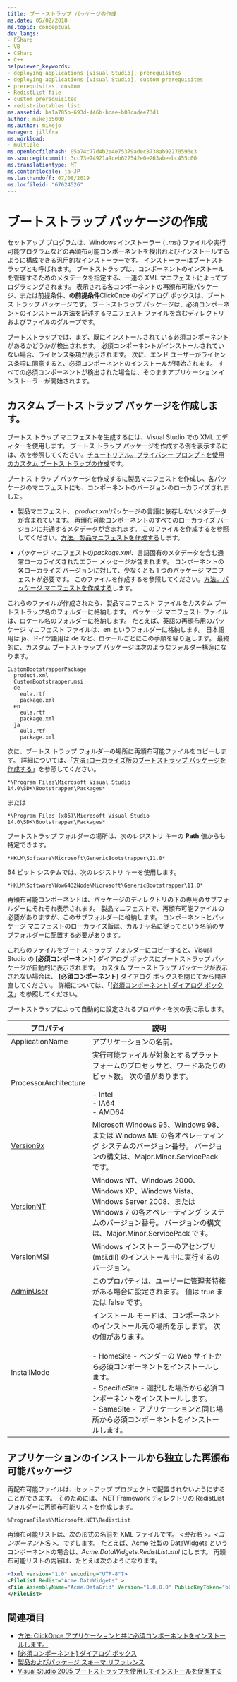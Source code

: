 ```yaml
---
title: ブートストラップ パッケージの作成
ms.date: 05/02/2018
ms.topic: conceptual
dev_langs:
- FSharp
- VB
- CSharp
- C++
helpviewer_keywords:
- deploying applications [Visual Studio], prerequisites
- deploying applications [Visual Studio], custom prerequisites
- prerequisites, custom
- RedistList file
- custom prerequisites
- redistributables list
ms.assetid: ba1a785b-693d-446b-bcae-b88cadee73d1
author: mikejo5000
ms.author: mikejo
manager: jillfra
ms.workload:
- multiple
ms.openlocfilehash: 05a74c77d4b2e4e75379adec8738ab92270596e3
ms.sourcegitcommit: 3cc73e74921a9ceb622542e0e263abeebc455c00
ms.translationtype: MT
ms.contentlocale: ja-JP
ms.lasthandoff: 07/08/2019
ms.locfileid: "67624526"
---
```

# <a name="create-bootstrapper-packages"></a>ブートストラップ パッケージの作成
セットアップ プログラムは、Windows インストーラー ( *.msi*) ファイルや実行可能プログラムなどの再頒布可能コンポーネントを検出およびインストールするように構成できる汎用的なインストーラーです。 インストーラーはブートストラップとも呼ばれます。 ブートストラップは、コンポーネントのインストールを管理するためのメタデータを指定する、一連の XML マニフェストによってプログラミングされます。  表示される各コンポーネントの再頒布可能パッケージ、または前提条件、**の前提条件**ClickOnce のダイアログ ボックスは、ブートス トラップ パッケージです。 ブートストラップ パッケージは、必須コンポーネントのインストール方法を記述するマニフェスト ファイルを含むディレクトリおよびファイルのグループです。

ブートストラップでは、まず、既にインストールされている必須コンポーネントがあるかどうかが検出されます。 必須コンポーネントがインストールされていない場合、ライセンス条項が表示されます。 次に、エンド ユーザーがライセンス条項に同意すると、必須コンポーネントのインストールが開始されます。 すべての必須コンポーネントが検出された場合は、そのままアプリケーション インストーラーが開始されます。

## <a name="create-custom-bootstrapper-packages"></a>カスタム ブートス トラップ パッケージを作成します。
ブートス トラップ マニフェストを生成するには、Visual Studio での XML エディターを使用します。 ブートス トラップ パッケージを作成する例を表示するには、次を参照してください。[チュートリアル。プライバシー プロンプトを使用のカスタム ブートス トラップの作成](../deployment/walkthrough-creating-a-custom-bootstrapper-to-show-a-privacy-prompt.md)です。

ブートス トラップ パッケージを作成するに製品マニフェストを作成し、各パッケージのマニフェストにも、コンポーネントのバージョンのローカライズされました。

* 製品マニフェスト、 *product.xml*パッケージの言語に依存しないメタデータが含まれています。 再頒布可能コンポーネントのすべてのローカライズ バージョンに共通するメタデータが含まれます。  このファイルを作成するを参照してください。[方法。製品マニフェストを作成する](../deployment/how-to-create-a-product-manifest.md)します。

* パッケージ マニフェストの*package.xml*、言語固有のメタデータを含む通常ローカライズされたエラー メッセージが含まれます。 コンポーネントの各ローカライズ バージョンに対して、少なくとも 1 つのパッケージ マニフェストが必要です。 このファイルを作成するを参照してください。[方法。パッケージ マニフェストを作成する](../deployment/how-to-create-a-package-manifest.md)します。

これらのファイルが作成されたら、製品マニフェスト ファイルをカスタム ブートストラップ名のフォルダーに格納します。 パッケージ マニフェスト ファイルは、ロケール名のフォルダーに格納します。 たとえば、英語の再頒布用のパッケージ マニフェスト ファイルは、en というフォルダーに格納します。 日本語用は ja、ドイツ語用は de など、ロケールごとにこの手順を繰り返します。 最終的に、カスタム ブートストラップ パッケージは次のようなフォルダー構造になります。

```
CustomBootstrapperPackage
  product.xml
  CustomBootstrapper.msi
  de
    eula.rtf
    package.xml
  en
    eula.rtf
    package.xml
  ja
    eula.rtf
    package.xml
```

次に、ブートス トラップ フォルダーの場所に再頒布可能ファイルをコピーします。 詳細については、「[方法 :ローカライズ版のブートストラップ パッケージを作成する](../deployment/how-to-create-a-localized-bootstrapper-package.md)」を参照してください。

```
*\Program Files\Microsoft Visual Studio 14.0\SDK\Bootstrapper\Packages*
```

または

```
*\Program Files (x86)\Microsoft Visual Studio 14.0\SDK\Bootstrapper\Packages*
```

ブートストラップ フォルダーの場所は、次のレジストリ キーの **Path** 値からも特定できます。

```
*HKLM\Software\Microsoft\GenericBootstrapper\11.0*
```

64 ビット システムでは、次のレジストリ キーを使用します。

```
*HKLM\Software\Wow6432Node\Microsoft\GenericBootstrapper\11.0*
```

再頒布可能コンポーネントは、パッケージのディレクトリの下の専用のサブフォルダーにそれぞれ表示されます。 製品マニフェストで、再頒布可能ファイルの必要がありますが、このサブフォルダーに格納します。 コンポーネントとパッケージ マニフェストのローカライズ版は、カルチャ名に従ってという名前のサブフォルダーに配置する必要があります。

これらのファイルをブートストラップ フォルダーにコピーすると、Visual Studio の **[必須コンポーネント]** ダイアログ ボックスにブートストラップ パッケージが自動的に表示されます。 カスタム ブートストラップ パッケージが表示されない場合は、 **[必須コンポーネント]** ダイアログ ボックスを閉じてから開き直してください。 詳細については、「[[必須コンポーネント] ダイアログ ボックス](../ide/reference/prerequisites-dialog-box.md)」を参照してください。

ブートストラップによって自動的に設定されるプロパティを次の表に示します。

|プロパティ|説明|
|--------------|-----------------|
|ApplicationName|アプリケーションの名前。|
|ProcessorArchitecture|実行可能ファイルが対象とするプラットフォームのプロセッサと、ワードあたりのビット数。 次の値があります。<br /><br /> -   Intel<br />-   IA64<br />-   AMD64|
|[Version9x](/windows/desktop/Msi/version9x)|Microsoft Windows 95、Windows 98、または Windows ME の各オペレーティング システムのバージョン番号。 バージョンの構文は、Major.Minor.ServicePack です。|
|[VersionNT](/windows/desktop/Msi/versionnt)|Windows NT、Windows 2000、Windows XP、Windows Vista、Windows Server 2008、または Windows 7 の各オペレーティング システムのバージョン番号。 バージョンの構文は、Major.Minor.ServicePack です。|
|[VersionMSI](/windows/desktop/Msi/versionmsi)|Windows インストーラーのアセンブリ (msi.dll) のインストール中に実行するのバージョン。|
|[AdminUser](/windows/desktop/Msi/adminuser)|このプロパティは、ユーザーに管理者特権がある場合に設定されます。 値は true または false です。|
|InstallMode|インストール モードは、コンポーネントのインストール元の場所を示します。 次の値があります。<br /><br /> -   HomeSite - ベンダーの Web サイトから必須コンポーネントをインストールします。<br />-   SpecificSite - 選択した場所から必須コンポーネントをインストールします。<br />-   SameSite - アプリケーションと同じ場所から必須コンポーネントをインストールします。|

## <a name="separate-redistributables-from-application-installations"></a>アプリケーションのインストールから独立した再頒布可能パッケージ
再配布可能ファイルは、セットアップ プロジェクトで配置されないようにすることができます。 そのためには、.NET Framework ディレクトリの RedistList フォルダーに再頒布可能リストを作成します。

`%ProgramFiles%\Microsoft.NET\RedistList`

再頒布可能リストは、次の形式の名前を XML ファイルです。 *\<会社名 >。\<コンポーネント名 >。です*します。 たとえば、Acme 社製の DataWidgets というコンポーネントの場合は、*Acme.DataWidgets.RedistList.xml* にします。 再頒布可能リストの内容は、たとえば次のようになります。

```xml
<?xml version="1.0" encoding="UTF-8"?>
<FileList Redist="Acme.DataWidgets" >
<File AssemblyName="Acme.DataGrid" Version="1.0.0.0" PublicKeyToken="b03f5f7f11d50a3a" Culture="neutral" ProcessorArchitecture="MSIL" InGAC="true" />
</FileList>
```

## <a name="see-also"></a>関連項目
- [方法: ClickOnce アプリケーションと共に必須コンポーネントをインストールします。](../deployment/how-to-install-prerequisites-with-a-clickonce-application.md)
- [[必須コンポーネント] ダイアログ ボックス](../ide/reference/prerequisites-dialog-box.md)
- [製品およびパッケージ スキーマ リファレンス](../deployment/product-and-package-schema-reference.md)
- [Visual Studio 2005 ブートストラップを使用してインストールを促進する](http://go.microsoft.com/fwlink/?LinkId=107537)
